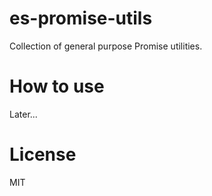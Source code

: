 # es-promise-utils

Collection of general purpose Promise utilities.

# How to use

Later...

# License

MIT
